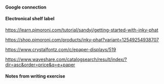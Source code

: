 #### Google connection

#### Electronical shelf label
https://learn.pimoroni.com/tutorial/sandyj/getting-started-with-inky-phat 

https://shop.pimoroni.com/products/inky-phat?variant=12549254938707

https://www.crystalfontz.com/c/epaper-displays/519

https://www.waveshare.com/catalogsearch/result/index/?dir=asc&order=price&q=e+paper

#### Notes from writing exercise
